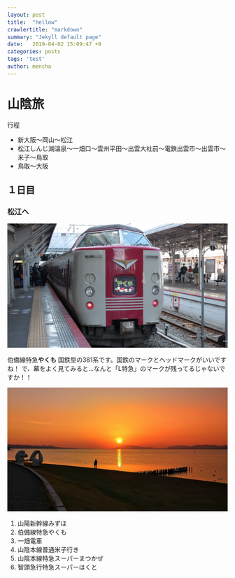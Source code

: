 ```yaml
---
layout: post
title:  "hellow"
crawlertitle: "markdown"
summary: "Jekyll default page"
date:   2019-04-02 15:09:47 +9
categories: posts
tags: 'test'
author: mencha
---
```

# 山陰旅

行程

- 新大阪～岡山～松江
- 松江しんじ湖温泉～一畑口～雲州平田～出雲大社前～電鉄出雲市～出雲市～米子～鳥取
- 鳥取～大阪

## １日目

### 松江へ

![やくも](assets/images/yakumo.JPG)

伯備線特急**やくも**
国鉄型の381系です。国鉄のマークとヘッドマークがいいですね！
で、幕をよく見てみると…なんと「Ⅼ特急」のマークが残ってるじゃないですか！！

![夕日](assets/images/sunset.jpg)

1. 山陽新幹線みずほ
2. 伯備線特急やくも
3. 一畑電車
4. 山陰本線普通米子行き
5. 山陰本線特急スーパーまつかぜ
6. 智頭急行特急スーパーはくと
